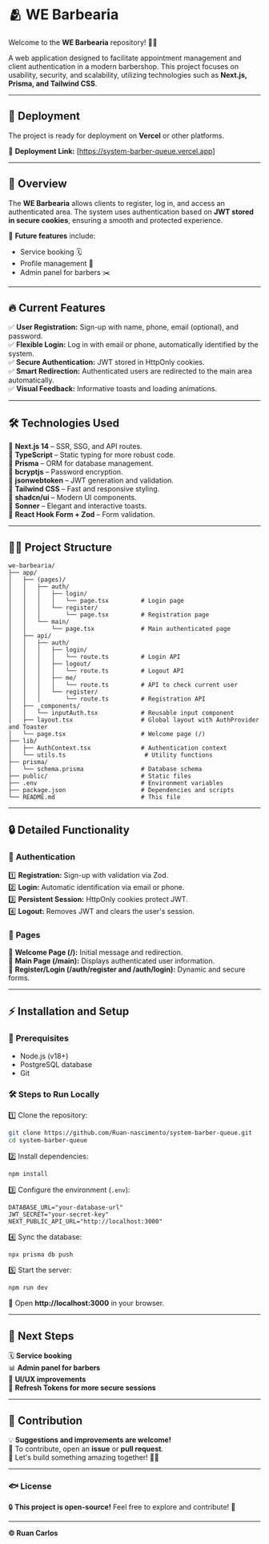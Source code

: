 # 🫂 WE Barbearia

Welcome to the **WE Barbearia** repository! 💈✨

A web application designed to facilitate appointment management and client authentication in a modern barbershop. This project focuses on usability, security, and scalability, utilizing technologies such as **Next.js, Prisma, and Tailwind CSS**.

---

## 🚀 Deployment
The project is ready for deployment on **Vercel** or other platforms.  

🔗 **Deployment Link:** [https://system-barber-queue.vercel.app]

---

## 🚀 Overview
The **WE Barbearia** allows clients to register, log in, and access an authenticated area. The system uses authentication based on **JWT stored in secure cookies**, ensuring a smooth and protected experience.

📌 **Future features** include:
- Service booking 🗓️
- Profile management 👤
- Admin panel for barbers ✂️

---

## 🔥 Current Features
✅ **User Registration:** Sign-up with name, phone, email (optional), and password.  
✅ **Flexible Login:** Log in with email or phone, automatically identified by the system.  
✅ **Secure Authentication:** JWT stored in HttpOnly cookies.  
✅ **Smart Redirection:** Authenticated users are redirected to the main area automatically.  
✅ **Visual Feedback:** Informative toasts and loading animations.  

---

## 🛠️ Technologies Used
🔹 **Next.js 14** – SSR, SSG, and API routes.  
🔹 **TypeScript** – Static typing for more robust code.  
🔹 **Prisma** – ORM for database management.  
🔹 **bcryptjs** – Password encryption.  
🔹 **jsonwebtoken** – JWT generation and validation.  
🔹 **Tailwind CSS** – Fast and responsive styling.  
🔹 **shadcn/ui** – Modern UI components.  
🔹 **Sonner** – Elegant and interactive toasts.  
🔹 **React Hook Form + Zod** – Form validation.  

---

## 💁‍♂️ Project Structure
```
we-barbearia/
├── app/
│   ├── (pages)/
│   │   ├── auth/
│   │   │   ├── login/
│   │   │   │   └── page.tsx         # Login page
│   │   │   └── register/
│   │   │       └── page.tsx         # Registration page
│   │   └── main/
│   │       └── page.tsx             # Main authenticated page
│   ├── api/
│   │   ├── auth/
│   │   │   ├── login/
│   │   │   │   └── route.ts         # Login API
│   │   │   ├── logout/
│   │   │   │   └── route.ts         # Logout API
│   │   │   ├── me/
│   │   │   │   └── route.ts         # API to check current user
│   │   │   └── register/
│   │   │       └── route.ts         # Registration API
│   ├── _components/
│   │   └── inputAuth.tsx            # Reusable input component
│   ├── layout.tsx                   # Global layout with AuthProvider and Toaster
│   └── page.tsx                     # Welcome page (/)
├── lib/
│   ├── AuthContext.tsx              # Authentication context
│   └── utils.ts                      # Utility functions
├── prisma/
│   └── schema.prisma                # Database schema
├── public/                          # Static files
├── .env                             # Environment variables
├── package.json                     # Dependencies and scripts
└── README.md                        # This file
```

---

## 🔒 Detailed Functionality
### 🔑 **Authentication**
1️⃣ **Registration:** Sign-up with validation via Zod.  
2️⃣ **Login:** Automatic identification via email or phone.  
3️⃣ **Persistent Session:** HttpOnly cookies protect JWT.  
4️⃣ **Logout:** Removes JWT and clears the user's session.  

### 📄 **Pages**
📌 **Welcome Page (/):** Initial message and redirection.  
📌 **Main Page (/main):** Displays authenticated user information.  
📌 **Register/Login (/auth/register and /auth/login):** Dynamic and secure forms.  

---

## ⚡ Installation and Setup
### 🎯 **Prerequisites**
- Node.js (v18+)
- PostgreSQL database
- Git

### 🛠️ **Steps to Run Locally**
1️⃣ Clone the repository:
```bash
git clone https://github.com/Ruan-nascimento/system-barber-queue.git
cd system-barber-queue
```

2️⃣ Install dependencies:
```bash
npm install
```

3️⃣ Configure the environment (`.env`):
```env
DATABASE_URL="your-database-url"
JWT_SECRET="your-secret-key"
NEXT_PUBLIC_API_URL="http://localhost:3000"
```

4️⃣ Sync the database:
```bash
npx prisma db push
```

5️⃣ Start the server:
```bash
npm run dev
```

🔗 Open **http://localhost:3000** in your browser.


---

## 📌 Next Steps
🗓️ **Service booking**  
📊 **Admin panel for barbers**  
🎨 **UI/UX improvements**  
🔄 **Refresh Tokens for more secure sessions**  

---

## 🤝 Contribution
💡 **Suggestions and improvements are welcome!**  
📩 To contribute, open an **issue** or **pull request**.  
👥 Let's build something amazing together! 💈✨

---

### 🐟 License
🔒 **This project is open-source!** Feel free to explore and contribute! 🚀

---

**© Ruan Carlos**

